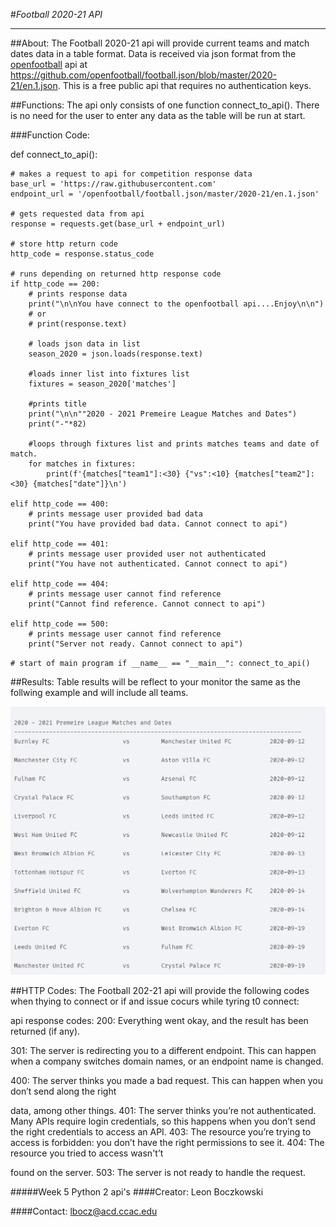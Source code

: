 #*Football 2020-21 API*
_______________________

##About:
The Football 2020-21 api will provide current teams and match dates data in a table format.
Data is received via json format from the 
[openfootball](https://github.com/openfootball/football.json/blob/master/2020-21/en.1.json) api at
https://github.com/openfootball/football.json/blob/master/2020-21/en.1.json. This is a free public api that requires
no authentication keys.

##Functions:
The api only consists of one function connect_to_api().
There is no need for the user to enter any data as the table will be run at start. 

###Function Code:

def connect_to_api():

    # makes a request to api for competition response data
    base_url = 'https://raw.githubusercontent.com'
    endpoint_url = '/openfootball/football.json/master/2020-21/en.1.json'

    # gets requested data from api
    response = requests.get(base_url + endpoint_url)

    # store http return code
    http_code = response.status_code

    # runs depending on returned http response code
    if http_code == 200:
        # prints response data
        print("\n\nYou have connect to the openfootball api....Enjoy\n\n")
        # or
        # print(response.text)

        # loads json data in list
        season_2020 = json.loads(response.text)

        #loads inner list into fixtures list
        fixtures = season_2020['matches']

        #prints title
        print("\n\n""2020 - 2021 Premeire League Matches and Dates")
        print("-"*82)

        #loops through fixtures list and prints matches teams and date of match.
        for matches in fixtures:
            print(f'{matches["team1"]:<30} {"vs":<10} {matches["team2"]:<30} {matches["date"]}\n')

    elif http_code == 400:
        # prints message user provided bad data
        print("You have provided bad data. Cannot connect to api")

    elif http_code == 401:
        # prints message user provided user not authenticated
        print("You have not authenticated. Cannot connect to api")

    elif http_code == 404:
        # prints message user cannot find reference
        print("Cannot find reference. Cannot connect to api")

    elif http_code == 500:
        # prints message user cannot find reference
        print("Server not ready. Cannot connect to api")

`# start of main program
if __name__ == "__main__":
    connect_to_api()`



##Results:
Table results will be reflect to your monitor the same as the follwing example and will include
all teams.

![Football 2020-21 Table Results!](wk_5_api/images/results.jpg)

##HTTP Codes:
The Football 202-21 api will provide the following codes when thying to connect or if and issue cocurs while tyring t0
connect:

api response codes: 200: Everything went okay, and the result has been returned (if any). 

301: The server is redirecting you to a different endpoint. This can happen when a company switches domain names, or an
endpoint name is changed.

400: The server thinks you made a bad request. This can happen when you don’t send along the right

data, among other things. 401: The server thinks you’re not authenticated. Many APIs require login credentials,
so this happens when you don’t send the right credentials to access an API. 403: The resource you’re trying to
access is forbidden: you don’t have the right permissions to see it. 404: The resource you tried to access wasn't’t

found on the server. 503: The server is not ready to handle the request.



#####Week
5 Python 2 api's
####Creator:
Leon Boczkowski

####Contact:
lbocz@acd.ccac.edu